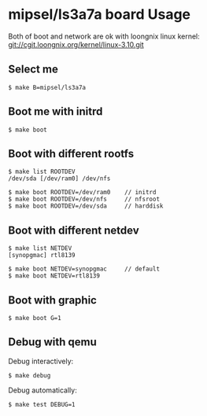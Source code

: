 
# mipsel/ls3a7a board Usage

Both of boot and network are ok with loongnix linux kernel: [git://cgit.loongnix.org/kernel/linux-3.10.git](http://cgit.loongnix.org/cgit/linux-3.10/)

## Select me

    $ make B=mipsel/ls3a7a

## Boot me with initrd

    $ make boot

## Boot with different rootfs

    $ make list ROOTDEV
    /dev/sda [/dev/ram0] /dev/nfs

    $ make boot ROOTDEV=/dev/ram0    // initrd
    $ make boot ROOTDEV=/dev/nfs     // nfsroot
    $ make boot ROOTDEV=/dev/sda     // harddisk

## Boot with different netdev

    $ make list NETDEV
    [synopgmac] rtl8139

    $ make boot NETDEV=synopgmac     // default
    $ make boot NETDEV=rtl8139

## Boot with graphic

    $ make boot G=1

## Debug with qemu

  Debug interactively:

    $ make debug

  Debug automatically:

    $ make test DEBUG=1
